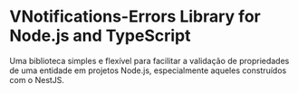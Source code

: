 # VNotifications-Errors Library for Node.js and TypeScript

Uma biblioteca simples e flexível para facilitar a validação de propriedades de uma entidade em projetos Node.js, especialmente aqueles construídos com o NestJS.
